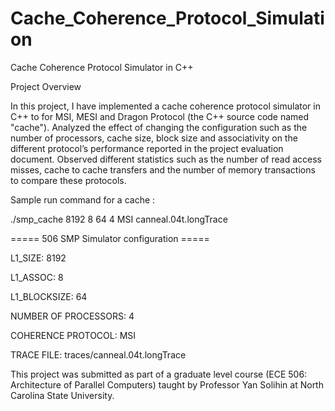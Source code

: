 # Cache_Coherence_Protocol_Simulation
Cache Coherence Protocol Simulator in C++

Project Overview 

In this project, I have implemented a cache coherence protocol simulator in C++ to for MSI, MESI and Dragon 
Protocol (the C++ source code named "cache"). Analyzed the effect of changing the configuration such as the number of processors, cache size, block size 
and associativity on the different protocol’s performance reported in the project evaluation document. Observed 
different statistics such as the number of read access misses, cache to cache transfers and the number of memory 
transactions to compare these protocols.

Sample run command for a cache :

 ./smp_cache 8192 8 64 4 MSI canneal.04t.longTrace 

===== 506 SMP Simulator configuration =====

L1_SIZE:		8192

L1_ASSOC:		8

L1_BLOCKSIZE:		64

NUMBER OF PROCESSORS:	4

COHERENCE PROTOCOL:	MSI

TRACE FILE:		traces/canneal.04t.longTrace

 
This project was submitted as part of a graduate level course (ECE 506: Architecture of Parallel Computers)
taught by Professor Yan Solihin at North Carolina State University.

